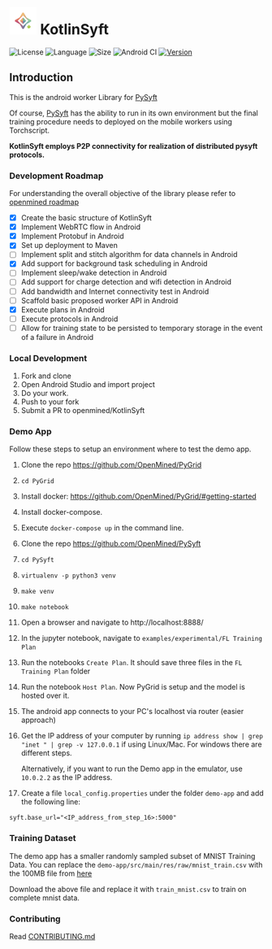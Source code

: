 # <img src="logo/pysyft_android.png" height="54"> KotlinSyft

![License](https://img.shields.io/github/license/openmined/KotlinSyft)
![Language](https://img.shields.io/github/languages/top/openmined/KotlinSyft)
![Size](https://img.shields.io/github/repo-size/openmined/KotlinSyft)
![Android CI](https://github.com/OpenMined/KotlinSyft/workflows/Android%20CI/badge.svg)
[![Version](https://api.bintray.com/packages/openmined/KotlinSyft/syft/images/download.svg?version=0.0.1)](https://bintray.com/openmined/KotlinSyft/syft/0.0.1/link)

## Introduction
This is the android worker Library for [PySyft](https://github.com/OpenMined/PySyft)

Of course, [PySyft](https://github.com/openmined/pysyft) has the ability to run in its own environment but the final training procedure needs to deployed on the mobile workers using Torchscript. 

**KotlinSyft employs P2P connectivity for realization of distributed pysyft protocols.**

### Development Roadmap

For understanding the overall objective of the library please refer to [openmined roadmap](https://github.com/OpenMined/Roadmap/blob/master/web_and_mobile_team/projects/federated_learning.md)

- [x] Create the basic structure of KotlinSyft
- [x] Implement WebRTC flow in Android
- [x] Implement Protobuf in Android
- [x] Set up deployment to Maven
- [ ] Implement split and stitch algorithm for data channels in Android
- [x] Add support for background task scheduling in Android
- [ ] Implement sleep/wake detection in Android
- [ ] Add support for charge detection and wifi detection in Android
- [ ] Add bandwidth and Internet connectivity test in Android
- [ ] Scaffold basic proposed worker API in Android
- [x] Execute plans in Android
- [ ] Execute protocols in Android
- [ ] Allow for training state to be persisted to temporary storage in the event of a failure in Android

### Local Development

1. Fork and clone
2. Open Android Studio and import project
4. Do your work.
5. Push to your fork
6. Submit a PR to openmined/KotlinSyft

### Demo App

Follow these steps to setup an environment where to test the demo app.


1. Clone the repo https://github.com/OpenMined/PyGrid
2. `cd PyGrid`
3. Install docker: https://github.com/OpenMined/PyGrid/#getting-started
4. Install docker-compose.
5. Execute `docker-compose up` in the command line.
6. Clone the repo https://github.com/OpenMined/PySyft
7. `cd PySyft`
8. `virtualenv -p python3 venv`
9. `make venv`
10. `make notebook`
11. Open a browser and navigate to http://localhost:8888/
12. In the jupyter notebook, navigate to `examples/experimental/FL Training Plan`
13. Run the notebooks `Create Plan`. It should save three files in the `FL Training Plan` folder
14. Run the notebook `Host Plan`. Now PyGrid is setup and the model is hosted over it.
15. The android app connects to your PC's localhost via router (easier approach)
16. Get the IP address of your computer by running 
    `ip address show | grep "inet " | grep -v 127.0.0.1` if using Linux/Mac. For windows there are different steps.

    Alternatively, if you want to run the Demo app in the emulator, use `10.0.2.2` as the IP address.

17. Create a file `local_config.properties` under the folder `demo-app` and add the following line:

```
syft.base_url="<IP_address_from_step_16>:5000"
```

### Training Dataset

The demo app has a smaller randomly sampled subset of MNIST Training Data. You can replace the `demo-app/src/main/res/raw/mnist_train.csv` with the 100MB file from [here](https://drive.google.com/file/d/1oHegwSc9pDFQDZe0FeKW51-SQsTz4i3W/view?usp=sharing)

Download the above file and replace it with `train_mnist.csv` to train on complete mnist data. 
### Contributing

Read [CONTRIBUTING.md](https://github.com/OpenMined/KotlinSyft/blob/master/CONTRIBUTING.md)

